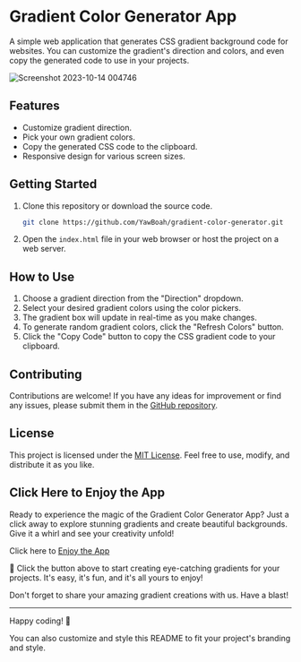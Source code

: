 # Gradient Color Generator App

A simple web application that generates CSS gradient background code for websites. You can customize the gradient's direction and colors, and even copy the generated code to use in your projects. 


![Screenshot 2023-10-14 004746](https://github.com/YawBoah/Gradient-Color-Generator/assets/126890146/1506b5c4-e7e6-47a4-802b-4497f0999b4d)

## Features
- Customize gradient direction.
- Pick your own gradient colors.
- Copy the generated CSS code to the clipboard.
- Responsive design for various screen sizes.

## Getting Started
1. Clone this repository or download the source code.
   
   ```bash
   git clone https://github.com/YawBoah/gradient-color-generator.git


2. Open the `index.html` file in your web browser or host the project on a web server.

## How to Use

1. Choose a gradient direction from the "Direction" dropdown.
2. Select your desired gradient colors using the color pickers.
3. The gradient box will update in real-time as you make changes.
4. To generate random gradient colors, click the "Refresh Colors" button.
5. Click the "Copy Code" button to copy the CSS gradient code to your clipboard.

## Contributing

Contributions are welcome! If you have any ideas for improvement or find any issues, please submit them in the [GitHub repository](https://github.com/YawBoah/Gradient-Color-Generator).

## License

This project is licensed under the [MIT License](LICENSE). Feel free to use, modify, and distribute it as you like.

## Click Here to Enjoy the App

Ready to experience the magic of the Gradient Color Generator App? Just a click away to explore stunning gradients and create beautiful backgrounds. Give it a whirl and see your creativity unfold!

Click here to [Enjoy the App](https://yawboah.github.io/Gradient-Color-Generator/)

🌈 Click the button above to start creating eye-catching gradients for your projects. It's easy, it's fun, and it's all yours to enjoy!

Don't forget to share your amazing gradient creations with us. Have a blast!

---

Happy coding! 🌈

You can also customize and style this README to fit your project's branding and style.

